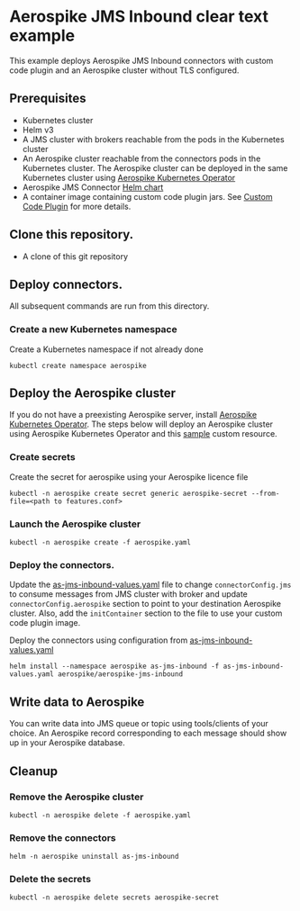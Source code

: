 # Aerospike JMS Inbound clear text example

This example deploys Aerospike JMS Inbound connectors with custom code plugin and an Aerospike cluster without TLS configured. 

## Prerequisites
 - Kubernetes cluster
 - Helm v3
 - A JMS cluster with brokers reachable from the pods in the Kubernetes cluster
 - An Aerospike cluster reachable from the connectors pods in the Kubernetes cluster.
   The Aerospike cluster can be deployed in the same Kubernetes cluster using [Aerospike Kubernetes Operator](https://docs.aerospike.com/cloud/kubernetes/operator)
 - Aerospike JMS Connector [Helm chart](../../README.md#adding-the-helm-chart-repository)
 - A container image containing custom code plugin jars. See [Custom Code Plugin](https://docs.aerospike.com/connect/jms/to-asdb/configuring/message-transformer) for more details.

## Clone this repository.
 - A clone of this git repository

## Deploy connectors.

All subsequent commands are run from this directory.

### Create a new Kubernetes namespace
Create a Kubernetes namespace if not already done
```shell
kubectl create namespace aerospike
```

## Deploy the Aerospike cluster
If you do not have a preexisting Aerospike server, install [Aerospike Kubernetes Operator](https://docs.aerospike.com/cloud/kubernetes/operator/install-operator).
The steps below will deploy an Aerospike cluster using Aerospike Kubernetes Operator and this [sample](aerospike.yaml) custom resource.

### Create secrets
Create the secret for aerospike using your Aerospike licence file
```shell
kubectl -n aerospike create secret generic aerospike-secret --from-file=<path to features.conf>
```

### Launch the Aerospike cluster
```shell
kubectl -n aerospike create -f aerospike.yaml 
```

### Deploy the connectors.
Update the [as-jms-inbound-values.yaml](as-jms-inbound-values.yaml) file to change `connectorConfig.jms` to consume messages from JMS cluster with broker and 
update `connectorConfig.aerospike` section to point to your destination Aerospike cluster. Also, add the `initContainer` section to the file to use your custom code plugin image.

Deploy the connectors using configuration from [as-jms-inbound-values.yaml](as-jms-inbound-values.yaml)

```shell
helm install --namespace aerospike as-jms-inbound -f as-jms-inbound-values.yaml aerospike/aerospike-jms-inbound
```

## Write data to Aerospike

You can write data into JMS queue or topic using tools/clients of your choice. An Aerospike record corresponding
to each message should show up in your Aerospike database.

## Cleanup

### Remove the Aerospike cluster
```shell
kubectl -n aerospike delete -f aerospike.yaml 
```

### Remove the connectors
```shell
helm -n aerospike uninstall as-jms-inbound
```

### Delete the secrets
```shell
kubectl -n aerospike delete secrets aerospike-secret 
```
